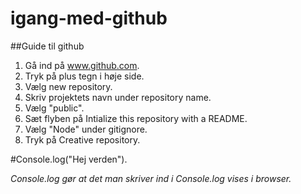# igang-med-github

##Guide til github
1. Gå ind på www.github.com.
1. Tryk på plus tegn i høje side.
1. Vælg new repository.
1. Skriv projektets navn under repository name.
1. Vælg "public".
1. Sæt flyben på Intialize this repository with a README.
1. Vælg "Node" under gitignore.
1. Tryk på Creative repository.

#Console.log("Hej verden").

*Console.log gør at det man skriver ind i Console.log vises i browser.*

